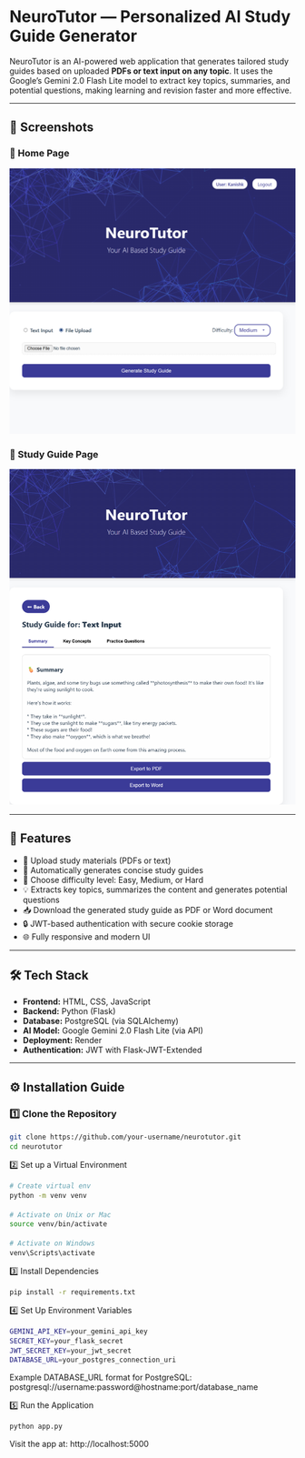 # NeuroTutor — Personalized AI Study Guide Generator

NeuroTutor is an AI-powered web application that generates tailored study guides based on uploaded **PDFs or text input on any topic**. It uses the Google’s Gemini 2.0 Flash Lite model to extract key topics, summaries, and potential questions, making learning and revision faster and more effective.

---

## 📸 Screenshots

### 🔹 Home Page
![Home Page Screenshot](assets/home.png)

### 🔹 Study Guide Page
![Study Page Screenshot](assets/study.png)

---

## 🚀 Features

- 📄 Upload study materials (PDFs or text)
- 🧠 Automatically generates concise study guides
- 🎯 Choose difficulty level: Easy, Medium, or Hard
- 💡 Extracts key topics, summarizes the content and generates potential questions
- 📥 Download the generated study guide as PDF or Word document
- 🔒 JWT-based authentication with secure cookie storage
- 🌐 Fully responsive and modern UI

---

## 🛠️ Tech Stack

- **Frontend:** HTML, CSS, JavaScript
- **Backend:** Python (Flask)
- **Database:** PostgreSQL (via SQLAlchemy)
- **AI Model:** Google Gemini 2.0 Flash Lite (via API)
- **Deployment:** Render
- **Authentication:** JWT with Flask-JWT-Extended

---

## ⚙️ Installation Guide

### 1️⃣ Clone the Repository

```bash
git clone https://github.com/your-username/neurotutor.git
cd neurotutor
```
2️⃣ Set up a Virtual Environment
```bash
# Create virtual env
python -m venv venv

# Activate on Unix or Mac
source venv/bin/activate

# Activate on Windows
venv\Scripts\activate
```
3️⃣ Install Dependencies
```bash
pip install -r requirements.txt
```
4️⃣ Set Up Environment Variables
```bash
GEMINI_API_KEY=your_gemini_api_key
SECRET_KEY=your_flask_secret
JWT_SECRET_KEY=your_jwt_secret
DATABASE_URL=your_postgres_connection_uri
```
Example DATABASE_URL format for PostgreSQL:
postgresql://username:password@hostname:port/database_name

5️⃣ Run the Application
```bash
python app.py
```
Visit the app at: http://localhost:5000
